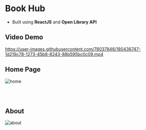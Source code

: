 # Book Hub
- Built using <b>ReactJS</b> and <b>Open Library API</b>

## Video Demo
https://user-images.githubusercontent.com/78037846/180436747-1d219c78-1273-45b8-8243-88b595bc0c09.mp4

## Home Page
![home](https://user-images.githubusercontent.com/78037846/180438106-792cb117-9281-4f3e-a7fd-bc2bb74389e5.PNG)

<br><br>

## About
![about](https://user-images.githubusercontent.com/78037846/180437710-59ddc1b7-3ba2-4ea4-bb45-6f8053b120d6.PNG)
